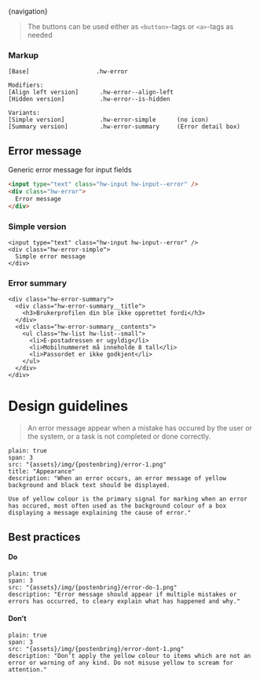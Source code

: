 {navigation}






> The buttons can be used either as `<button>`-tags or `<a>`-tags as needed


### Markup
```code   
[Base]                   .hw-error
  
Modifiers:
[Align left version]      .hw-error--align-left
[Hidden version]          .hw-error--is-hidden

Variants:
[Simple version]          .hw-error-simple      (no icon)
[Summary version]         .hw-error-summary     (Error detail box)
```



## Error message

Generic error message for input fields

```html
<input type="text" class="hw-input hw-input--error" />
<div class="hw-error">
  Error message
</div>
```


### Simple version

```html|plain,light
<input type="text" class="hw-input hw-input--error" />
<div class="hw-error-simple">
  Simple error message
</div>
```

### Error summary

```html|plain,light,span-4
<div class="hw-error-summary">
  <div class="hw-error-summary__title">
    <h3>Brukerprofilen din ble ikke opprettet fordi</h3>
  </div>
  <div class="hw-error-summary__contents">
    <ul class="hw-list hw-list--small">
      <li>E-postadressen er ugyldig</li>
      <li>Mobilnummeret må inneholde 8 tall</li>
      <li>Passordet er ikke godkjent</li>
    </ul>
  </div>
</div>
```







# Design guidelines

> An error message appear when a mistake has occured by the user or the system, or a task is not completed or done correctly.


```image
plain: true
span: 3
src: "{assets}/img/{postenbring}/error-1.png"
title: "Appearance"
description: "When an error occurs, an error message of yellow background and black text should be displayed.

Use of yellow colour is the primary signal for marking when an error has occured, most often used as the background colour of a box displaying a message explaining the cause of error."
```


## Best practices

#### Do

```image
plain: true
span: 3
src: "{assets}/img/{postenbring}/error-do-1.png"
description: "Error message should appear if multiple mistakes or errors has occurred, to cleary explain what has happened and why."
```

#### Don't
  
```image
plain: true
span: 3
src: "{assets}/img/{postenbring}/error-dont-1.png"
description: "Don’t apply the yellow colour to items which are not an error or warning of any kind. Do not misuse yellow to scream for attention."
```








